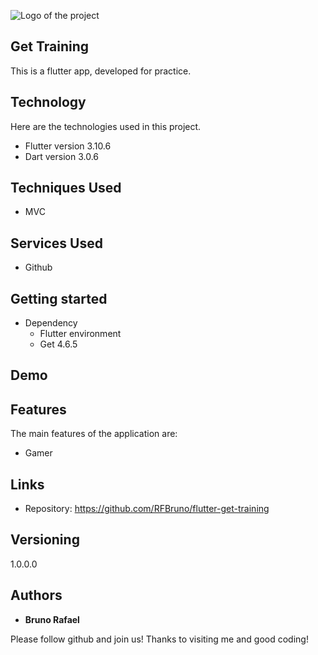![Logo of the project](https://firebasestorage.googleapis.com/v0/b/portfolio-a7442.appspot.com/o/profile%20github%20images%2Fgithubcapa.png?alt=media&token=091ec4e2-aa66-4b89-a768-6c1a026a262e)

## Get Training

This is a flutter app, developed for practice.

## Technology

Here are the technologies used in this project.

- Flutter version 3.10.6
- Dart version 3.0.6

## Techniques Used

- MVC

## Services Used

- Github

## Getting started

- Dependency
  - Flutter environment
  - Get 4.6.5

## Demo

<!-- <img src="./demo/cookies.gif" alt="Result" width="45%"> <br/> -->

## Features

The main features of the application are:

- Gamer

## Links

- Repository: https://github.com/RFBruno/flutter-get-training

## Versioning

1.0.0.0

## Authors

- **Bruno Rafael**

Please follow github and join us!
Thanks to visiting me and good coding!
